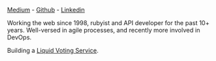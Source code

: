 [Medium](https://medium.com/@oliver_azevedo_barnes) - [Github](https://github.com/oliverbarnes) - [Linkedin](https://www.linkedin.com/in/oliverbarnes/)

Working the web since 1998, rubyist and API developer for the past 10+ years. Well-versed in agile processes, and recently more involved in DevOps.

Building a [Liquid Voting Service](https://medium.com/@oliver_azevedo_barnes/liquid-voting-as-a-service-c6e17b81ac1b).
